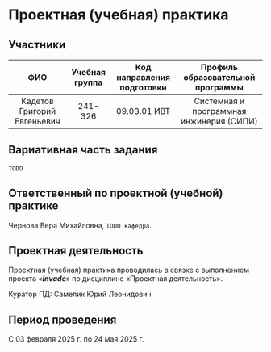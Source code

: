 # Проектная (учебная) практика

## Участники

| ФИО | Учебная группа | Код направления подготовки | Профиль образовательной программы |
|:-:|:-:|:-:|:-:|
|Кадетов Григорий Евгеньевич|241-326|09.03.01 ИВТ|Системная и программная инжинерия (СИПИ)|

## Вариативная часть задания

```TODO```

## Ответственный по проектной (учебной) практике

Чернова Вера Михайловна, ```TODO кафедра```.

## Проектная деятельность

Проектная (учебная) практика проводилась в связке с выполнением проекта «***Invade***» по дисциплине «Проектная деятельность».

Куратор ПД: Самелик Юрий Леонидович

## Период проведения

С 03 февраля 2025 г. по 24 мая 2025 г.
